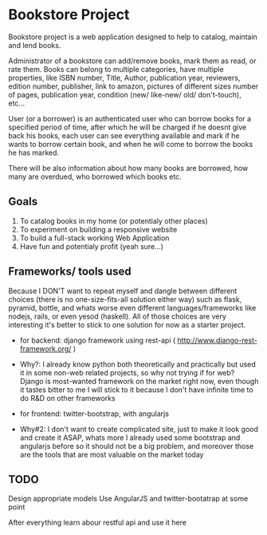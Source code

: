 Bookstore Project
============
Bookstore project is a web application designed to help to catalog, maintain and lend books.

Administrator of a bookstore can add/remove books, mark them as read, or rate them.
Books can belong to multiple categories, have multiple properties, like ISBN number,
Title, Author, publication year, reviewers, edition number, publisher, link to amazon, pictures of different sizes
number of pages, publication year, condition (new/ like-new/ old/ don't-touch), etc...

User (or a borrower) is an authenticated user who can borrow books for a specified period of time, after which he will be charged if he doesnt give back his books,
each user can see everything available and mark if he wants to borrow certain book, and when he will come to borrow the books he has marked.

There will be also information about how many books are borrowed, how many are overdued, who borrowed which books etc.


Goals
------------
 1. To catalog books in my home (or potentialy other places)
 2. To experiment on building a responsive website
 3. To build a full-stack working Web Application
 4. Have fun and potentialy profit (yeah sure...)

Frameworks/ tools used
------------

Because I DON'T want to repeat myself and dangle between different choices (there is no one-size-fits-all solution either way) such as flask, pyramid, bottle, and whats worse even different languages/frameworks like nodejs, rails, or even yesod (haskell).
    All of those choices are very interesting it's better to stick to one solution for now as a starter project.

 * for backend: django framework using rest-api ( http://www.django-rest-framework.org/ )
* Why?: I already know python both theoretically and practically but used it in some non-web related projects, so why not trying if for web?
        Django is most-wanted framework on the market right now, even though it tastes bitter to me I will stick to it because I don't have infinite time to do R&D on other frameworks
    
 * for frontend: twitter-bootstrap, with angularjs
* Why#2:        I don't want to create complicated site, just to make it look good and create it ASAP, whats more I already used some bootstrap and angularjs before so it should not be a big problem, and moreover those are the tools that are most valuable on the market today


TODO
------------
Design appropriate models
Use AngularJS and twitter-bootatrap at some point

After everything learn abour restful api and use it here
